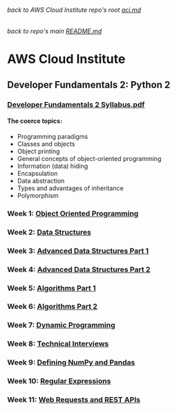###### back to AWS Cloud Institute repo's root [aci.md](../aci.md)
###### back to repo's main [README.md](../../../README.md)
# AWS Cloud Institute
## Developer Fundamentals 2: Python 2
### [Developer Fundamentals 2 Syllabus.pdf](./files/DeveloperFundamentals2Syllabus.pdf)

#### The coerce topics:
* Programming paradigms
* Classes and objects
* Object printing
* General concepts of object-oriented programming
* Information (data) hiding
* Encapsulation
* Data abstraction
* Types and advantages of inheritance
* Polymorphism

### Week 1: [Object Oriented Programming](./W01ObjectOrientedProgramming.md)
### Week 2: [Data Structures](./W02DataStructures.md)
### Week 3: [Advanced Data Structures Part 1](./W03AdvancedDataStructuresPart1.md)
### Week 4: [Advanced Data Structures Part 2](./W04AdvancedDataStructuresPart2.md)
### Week 5: [Algorithms Part 1](./W05AlgorithmsPart1.md)
### Week 6: [Algorithms Part 2](./W06AlgorithmsPart2.md)
### Week 7: [Dynamic Programming](./W07DynamicProgramming.md)
### Week 8: [Technical Interviews](./W08TechnicalInterviews.md)
### Week 9: [Defining NumPy and Pandas](./W09DefiningNumPyAndPandas.md)
### Week 10: [Regular Expressions](./W10RegularExpressions.md)
### Week 11: [Web Requests and REST APIs](./W11WebRequestsAndRESTAPIs.md)

